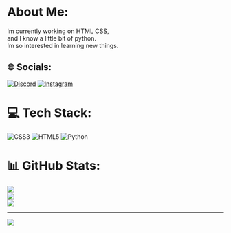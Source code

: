 #  About Me:
Im currently working on HTML CSS, <br>and I know a little bit of python.<br>Im so interested in learning new things.


## 🌐 Socials:
[![Discord](https://img.shields.io/badge/Discord-%237289DA.svg?logo=discord&logoColor=white)](https://discord.gg/raha#1448) [![Instagram](https://img.shields.io/badge/Instagram-%23E4405F.svg?logo=Instagram&logoColor=white)](https://instagram.com/iraharz) 

# 💻 Tech Stack:
![CSS3](https://img.shields.io/badge/css3-%231572B6.svg?style=for-the-badge&logo=css3&logoColor=white) ![HTML5](https://img.shields.io/badge/html5-%23E34F26.svg?style=for-the-badge&logo=html5&logoColor=white) ![Python](https://img.shields.io/badge/python-3670A0?style=for-the-badge&logo=python&logoColor=ffdd54)
# 📊 GitHub Stats:
![](https://github-readme-stats.vercel.app/api?username=raharz&theme=dark&hide_border=false&include_all_commits=true&count_private=true)<br/>
![](https://github-readme-streak-stats.herokuapp.com/?user=raharz&theme=dark&hide_border=false)<br/>
![](https://github-readme-stats.vercel.app/api/top-langs/?username=raharz&theme=dark&hide_border=false&include_all_commits=true&count_private=true&layout=compact)

---
[![](https://visitcount.itsvg.in/api?id=raharz&icon=0&color=1)](https://visitcount.itsvg.in)

<!-- Proudly created with GPRM ( https://gprm.itsvg.in ) -->
